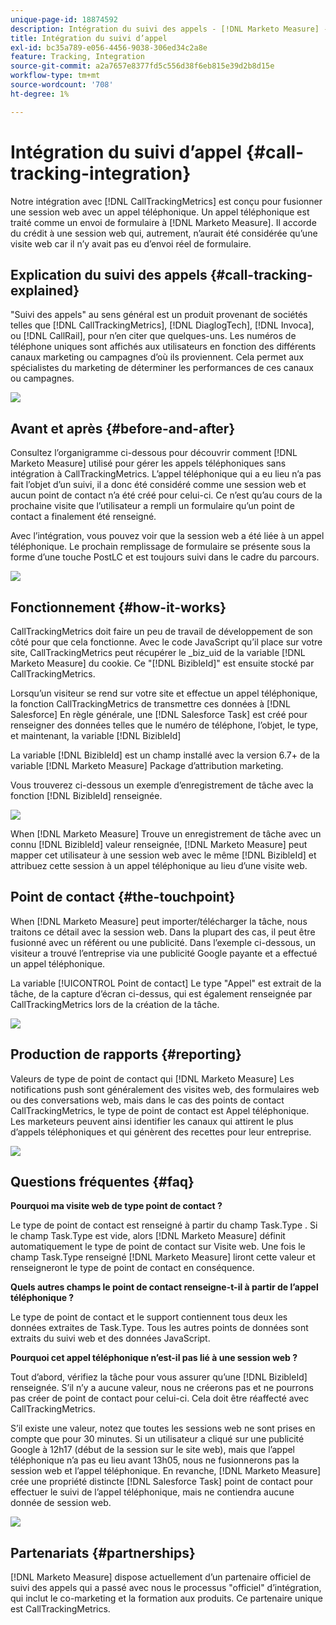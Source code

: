 ```yaml
---
unique-page-id: 18874592
description: Intégration du suivi des appels - [!DNL Marketo Measure] - Documentation du produit
title: Intégration du suivi d’appel
exl-id: bc35a789-e056-4456-9038-306ed34c2a8e
feature: Tracking, Integration
source-git-commit: a2a7657e8377fd5c556d38f6eb815e39d2b8d15e
workflow-type: tm+mt
source-wordcount: '708'
ht-degree: 1%

---
```


# Intégration du suivi d’appel {#call-tracking-integration}

Notre intégration avec [!DNL CallTrackingMetrics] est conçu pour fusionner une session web avec un appel téléphonique. Un appel téléphonique est traité comme un envoi de formulaire à [!DNL Marketo Measure]. Il accorde du crédit à une session web qui, autrement, n’aurait été considérée qu’une visite web car il n’y avait pas eu d’envoi réel de formulaire.

## Explication du suivi des appels {#call-tracking-explained}

&quot;Suivi des appels&quot; au sens général est un produit provenant de sociétés telles que [!DNL CallTrackingMetrics], [!DNL DiaglogTech], [!DNL Invoca], ou [!DNL CallRail], pour n’en citer que quelques-uns. Les numéros de téléphone uniques sont affichés aux utilisateurs en fonction des différents canaux marketing ou campagnes d’où ils proviennent. Cela permet aux spécialistes du marketing de déterminer les performances de ces canaux ou campagnes.

![](assets/1.png)

## Avant et après {#before-and-after}

Consultez l’organigramme ci-dessous pour découvrir comment [!DNL Marketo Measure] utilisé pour gérer les appels téléphoniques sans intégration à CallTrackingMetrics. L’appel téléphonique qui a eu lieu n’a pas fait l’objet d’un suivi, il a donc été considéré comme une session web et aucun point de contact n’a été créé pour celui-ci. Ce n’est qu’au cours de la prochaine visite que l’utilisateur a rempli un formulaire qu’un point de contact a finalement été renseigné.

Avec l’intégration, vous pouvez voir que la session web a été liée à un appel téléphonique. Le prochain remplissage de formulaire se présente sous la forme d’une touche PostLC et est toujours suivi dans le cadre du parcours.

![](assets/2.png)

## Fonctionnement {#how-it-works}

CallTrackingMetrics doit faire un peu de travail de développement de son côté pour que cela fonctionne. Avec le code JavaScript qu’il place sur votre site, CallTrackingMetrics peut récupérer le _biz_uid de la variable [!DNL Marketo Measure] du cookie. Ce &quot;[!DNL BizibleId]&quot; est ensuite stocké par CallTrackingMetrics.

Lorsqu’un visiteur se rend sur votre site et effectue un appel téléphonique, la fonction CallTrackingMetrics de transmettre ces données à [!DNL Salesforce]  En règle générale, une [!DNL Salesforce Task] est créé pour renseigner des données telles que le numéro de téléphone, l’objet, le type, et maintenant, la variable [!DNL BizibleId]

La variable [!DNL BizibleId] est un champ installé avec la version 6.7+ de la variable [!DNL Marketo Measure] Package d’attribution marketing.

Vous trouverez ci-dessous un exemple d’enregistrement de tâche avec la fonction [!DNL BizibleId] renseignée.

![](assets/3.png)

When [!DNL Marketo Measure] Trouve un enregistrement de tâche avec un connu [!DNL BizibleId] valeur renseignée, [!DNL Marketo Measure] peut mapper cet utilisateur à une session web avec le même [!DNL BizibleId] et attribuez cette session à un appel téléphonique au lieu d’une visite web.

## Point de contact {#the-touchpoint}

When [!DNL Marketo Measure] peut importer/télécharger la tâche, nous traitons ce détail avec la session web. Dans la plupart des cas, il peut être fusionné avec un référent ou une publicité. Dans l’exemple ci-dessous, un visiteur a trouvé l’entreprise via une publicité Google payante et a effectué un appel téléphonique.

La variable [!UICONTROL Point de contact] Le type &quot;Appel&quot; est extrait de la tâche, de la capture d’écran ci-dessus, qui est également renseignée par CallTrackingMetrics lors de la création de la tâche.

![](assets/4.png)

## Production de rapports {#reporting}

Valeurs de type de point de contact qui [!DNL Marketo Measure] Les notifications push sont généralement des visites web, des formulaires web ou des conversations web, mais dans le cas des points de contact CallTrackingMetrics, le type de point de contact est Appel téléphonique. Les marketeurs peuvent ainsi identifier les canaux qui attirent le plus d’appels téléphoniques et qui génèrent des recettes pour leur entreprise.

![](assets/5.png)

## Questions fréquentes {#faq}

**Pourquoi ma visite web de type point de contact ?**

Le type de point de contact est renseigné à partir du champ Task.Type . Si le champ Task.Type est vide, alors [!DNL Marketo Measure] définit automatiquement le type de point de contact sur Visite web. Une fois le champ Task.Type renseigné [!DNL Marketo Measure] liront cette valeur et renseigneront le type de point de contact en conséquence.

**Quels autres champs le point de contact renseigne-t-il à partir de l’appel téléphonique ?**

Le type de point de contact et le support contiennent tous deux les données extraites de Task.Type. Tous les autres points de données sont extraits du suivi web et des données JavaScript.

**Pourquoi cet appel téléphonique n’est-il pas lié à une session web ?**

Tout d’abord, vérifiez la tâche pour vous assurer qu’une [!DNL BizibleId] renseignée. S’il n’y a aucune valeur, nous ne créerons pas et ne pourrons pas créer de point de contact pour celui-ci. Cela doit être réaffecté avec CallTrackingMetrics.

S’il existe une valeur, notez que toutes les sessions web ne sont prises en compte que pour 30 minutes. Si un utilisateur a cliqué sur une publicité Google à 12h17 (début de la session sur le site web), mais que l’appel téléphonique n’a pas eu lieu avant 13h05, nous ne fusionnerons pas la session web et l’appel téléphonique. En revanche, [!DNL Marketo Measure] crée une propriété distincte [!DNL Salesforce Task] point de contact pour effectuer le suivi de l’appel téléphonique, mais ne contiendra aucune donnée de session web.

![](assets/6.png)

## Partenariats {#partnerships}

[!DNL Marketo Measure] dispose actuellement d’un partenaire officiel de suivi des appels qui a passé avec nous le processus &quot;officiel&quot; d’intégration, qui inclut le co-marketing et la formation aux produits. Ce partenaire unique est CallTrackingMetrics.
